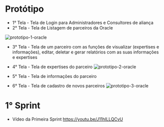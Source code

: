 # Protótipo 
- 1° Tela - Tela de Login para Administradores e Consultores de aliança
- 2° Tela - Tela de Listagem de parceiros da Oracle

  
![prototipo-1-oracle](https://github.com/TechForce-ADS/Oracle/assets/92901837/25f5009d-5e03-4bfe-bdca-8fb12dbdd2e6)



- 3° Tela - Tela de um parceiro com as funções de visualizar (expertises e informações), editar, deletar e gerar relatórios com as suas informações e expertises
- 4° Tela - Tela de expertises do parceiro
![prototipo-2-oracle](https://github.com/TechForce-ADS/Oracle/assets/92901837/5418f05d-6b5a-4df4-a109-4bedcb32e02e)


- 5° Tela - Tela de informações do parceiro 
- 6° Tela - Tela de cadastro de novos parceiros
![prototipo-3-oracle](https://github.com/TechForce-ADS/Oracle/assets/92901837/947da92d-4e81-4223-b184-292f1decc0c3)


# 1° Sprint
- Vídeo da Primeira Sprint
    https://youtu.be/J11hILLQCvU
